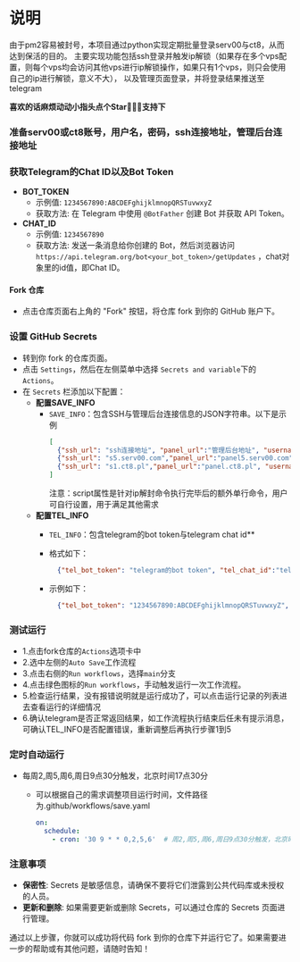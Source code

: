 
# 说明 
由于pm2容易被封号，本项目通过python实现定期批量登录serv00与ct8，从而达到保活的目的。
主要实现功能包括ssh登录并触发ip解锁（如果存在多个vps配置，则每个vps均会访问其他vps进行ip解锁操作，如果只有1个vps，则只会使用自己的ip进行解锁，意义不大），
以及管理页面登录，并将登录结果推送至telegram

**喜欢的话麻烦动动小指头点个Star🌟🌟🌟支持下**

### 准备serv00或ct8账号，用户名，密码，ssh连接地址，管理后台连接地址

### 获取Telegram的Chat ID以及Bot Token
- **BOT_TOKEN**
    - 示例值: `1234567890:ABCDEFghijklmnopQRSTuvwxyZ`
    - 获取方法: 在 Telegram 中使用 `@BotFather` 创建 Bot 并获取 API Token。
- **CHAT_ID**
    - 示例值: `1234567890`
    - 获取方法: 发送一条消息给你创建的 Bot，然后浏览器访问 `https://api.telegram.org/bot<your_bot_token>/getUpdates` ，chat对象里的id值，即Chat ID。

#### Fork 仓库
- 点击仓库页面右上角的 "Fork" 按钮，将仓库 fork 到你的 GitHub 账户下。


### 设置 GitHub Secrets
- 转到你 fork 的仓库页面。
- 点击 `Settings`，然后在左侧菜单中选择 `Secrets and variable`下的`Actions`。
- 在 `Secrets` 栏添加以下配置：
  - **配置SAVE_INFO**
    - `SAVE_INFO`：包含SSH与管理后台连接信息的JSON字符串。以下是示例
      ```json
      [
        {"ssh_url": "ssh连接地址", "panel_url":"管理后台地址", "username": "用户名", "password": "密码","script": "额外命令"},
        {"ssh_url": "s5.serv00.com","panel_url":"panel5.serv00.com", "username": "user", "password": "password"},
        {"ssh_url": "s1.ct8.pl","panel_url":"panel.ct8.pl", "username": "user6", "password": "password6","script": "bash <(curl -s https://raw.githubusercontent.com/marzzd/serv00-ct8-save/main/script.sh)"}
      ]
      ```
      注意：script属性是针对ip解封命令执行完毕后的额外单行命令，用户可自行设置，用于满足其他需求
  - **配置TEL_INFO**
    - `TEL_INFO`：包含telegram的bot token与telegram chat id**
    - 格式如下：

      ```json
        {"tel_bot_token": "telegram的bot token", "tel_chat_id":"telegram的chat id"}
      ```
    - 示例如下：
      ```json
        {"tel_bot_token": "1234567890:ABCDEFghijklmnopQRSTuvwxyZ", "tel_chat_id":"1234567890"}
      ```

### 测试运行

- 1.点击fork仓库的`Actions`选项卡中
- 2.选中左侧的`Auto Save`工作流程
- 3.点击右侧的`Run workflows`，选择`main`分支
- 4.点击绿色图标的`Run workflows`，手动触发运行一次工作流程。
- 5.检查运行结果，没有报错说明就是运行成功了，可以点击运行记录的列表进去查看运行的详细情况
- 6.确认telegram是否正常返回结果，如工作流程执行结束后任未有提示消息，可确认TEL_INFO是否配置错误，重新调整后再执行步骤1到5

### 定时自动运行

- 每周2,周5,周6,周日9点30分触发，北京时间17点30分

  - 可以根据自己的需求调整项目运行时间，文件路径为.github/workflows/save.yaml

    ```yaml
    on:
      schedule:
        - cron: '30 9 * * 0,2,5,6'  # 周2,周5,周6,周日9点30分触发，北京时间17点30分
    ```
  

### 注意事项

- **保密性**: Secrets 是敏感信息，请确保不要将它们泄露到公共代码库或未授权的人员。
- **更新和删除**: 如果需要更新或删除 Secrets，可以通过仓库的 Secrets 页面进行管理。

通过以上步骤，你就可以成功将代码 fork 到你的仓库下并运行它了。如果需要进一步的帮助或有其他问题，请随时告知！
